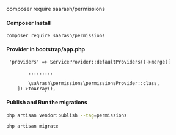 composer require saarash/permissions








#### Composer Install 

	composer require saarash/permissions


#### Provider in bootstrap/app.php
```
 'providers' => ServiceProvider::defaultProviders()->merge([
       
        .........

        \saArash\permissions\permissionsProvider::class,
    ])->toArray(),
```

#### Publish and Run the migrations

```bash
php artisan vendor:publish --tag=permissions

php artisan migrate
```


 